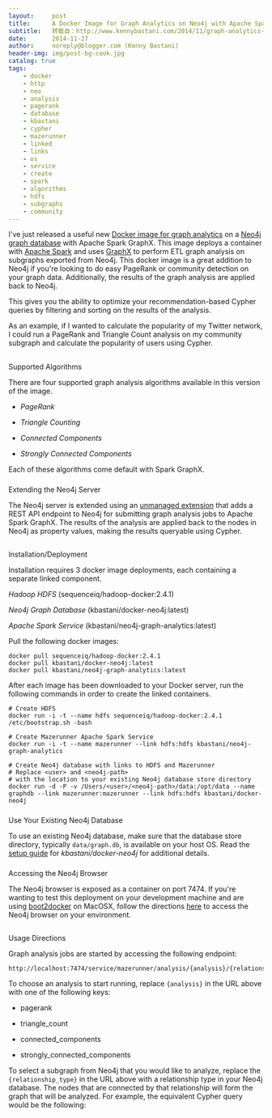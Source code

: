 ```yaml
---
layout:     post
title:      A Docker Image for Graph Analytics on Neo4j with Apache Spark GraphX
subtitle:   转载自：http://www.kennybastani.com/2014/11/graph-analytics-docker-spark-neo4j.html
date:       2014-11-27
author:     noreply@blogger.com (Kenny Bastani)
header-img: img/post-bg-cook.jpg
catalog: true
tags:
    - docker
    - http
    - neo
    - analysis
    - pagerank
    - database
    - kbastani
    - cypher
    - mazerunner
    - linked
    - links
    - os
    - service
    - create
    - spark
    - algorithms
    - hdfs
    - subgraphs
    - community
---
```


I've just released a useful new [Docker image for graph analytics](https://registry.hub.docker.com/u/kbastani/neo4j-graph-analytics) on a [Neo4j graph database](http://www.neo4j.com/.) with Apache Spark GraphX. This image deploys a container with [Apache Spark](https://spark.apache.org/) and uses [GraphX](https://spark.apache.org/graphx) to perform ETL graph analysis on subgraphs exported from Neo4j. This docker image is a great addition to Neo4j if you're looking to do easy PageRank or community detection on your graph data. Additionally, the results of the graph analysis are applied back to Neo4j.

This gives you the ability to optimize your recommendation-based Cypher queries by filtering and sorting on the results of the analysis.

As an example, if I wanted to calculate the popularity of my Twitter network, I could run a PageRank and Triangle Count analysis on my community subgraph and calculate the popularity of users using Cypher.

## 
[](http://www.kennybastani.com/2014/11/graph-analytics-docker-spark-neo4j.html#supported-algorithms)Supported Algorithms

There are four supported graph analysis algorithms available in this version of the image.

- *PageRank*

- *Triangle Counting*

- *Connected Components*

- *Strongly Connected Components*


Each of these algorithms come default with Spark GraphX.

### 
[](http://www.kennybastani.com/2014/11/graph-analytics-docker-spark-neo4j.html#neo4j-mazerunner-service)Extending the Neo4j Server

The Neo4j server is extended using an [unmanaged extension](http://neo4j.com/docs/stable/server-unmanaged-extensions.html) that adds a REST API endpoint to Neo4j for submitting graph analysis jobs to Apache Spark GraphX. The results of the analysis are applied back to the nodes in Neo4j as property values, making the results queryable using Cypher.

## 
[](http://www.kennybastani.com/2014/11/graph-analytics-docker-spark-neo4j.html#installationdeployment)Installation/Deployment

Installation requires 3 docker image deployments, each containing a separate linked component.


*Hadoop HDFS* (sequenceiq/hadoop-docker:2.4.1)

*Neo4j Graph Database* (kbastani/docker-neo4j:latest)

*Apache Spark Service* (kbastani/neo4j-graph-analytics:latest)

Pull the following docker images:

```
docker pull sequenceiq/hadoop-docker:2.4.1
docker pull kbastani/docker-neo4j:latest
docker pull kbastani/neo4j-graph-analytics:latest

```

After each image has been downloaded to your Docker server, run the following commands in order to create the linked containers.

```
# Create HDFS
docker run -i -t --name hdfs sequenceiq/hadoop-docker:2.4.1 /etc/bootstrap.sh -bash

# Create Mazerunner Apache Spark Service
docker run -i -t --name mazerunner --link hdfs:hdfs kbastani/neo4j-graph-analytics

# Create Neo4j database with links to HDFS and Mazerunner
# Replace <user> and <neo4j-path>
# with the location to your existing Neo4j database store directory
docker run -d -P -v /Users/<user>/<neo4j-path>/data:/opt/data --name graphdb --link mazerunner:mazerunner --link hdfs:hdfs kbastani/docker-neo4j

```

### 
[](http://www.kennybastani.com/2014/11/graph-analytics-docker-spark-neo4j.html#use-existing-neo4j-database)Use Your Existing Neo4j Database

To use an existing Neo4j database, make sure that the database store directory, typically `data/graph.db`, is available on your host OS. Read the [setup guide](https://github.com/kbastani/docker-neo4j#start-neo4j-container) for *kbastani/docker-neo4j* for additional details.

### 
[](http://www.kennybastani.com/2014/11/graph-analytics-docker-spark-neo4j.html#accessing-the-neo4j-browser)Accessing the Neo4j Browser

The Neo4j browser is exposed as a container on port 7474. If you're wanting to test this deployment on your development machine and are using [boot2docker](http://boot2docker.io/) on MacOSX, follow the directions [here](https://github.com/kbastani/docker-neo4j#boot2docker) to access the Neo4j browser on your environment.

## 
[](http://www.kennybastani.com/2014/11/graph-analytics-docker-spark-neo4j.html#usage-directions)Usage Directions

Graph analysis jobs are started by accessing the following endpoint:

```
http://localhost:7474/service/mazerunner/analysis/{analysis}/{relationship_type}

```

To choose an analysis to start running, replace `{analysis}` in the URL above with one of the following keys:

- pagerank

- triangle_count

- connected_components

- strongly_connected_components


To select a subgraph from Neo4j that you would like to analyze, replace the `{relationship_type}` in the URL above with a relationship type in your Neo4j database. The nodes that are connected by that relationship will form the graph that will be analyzed. For example, the equivalent Cypher query would be the following:
